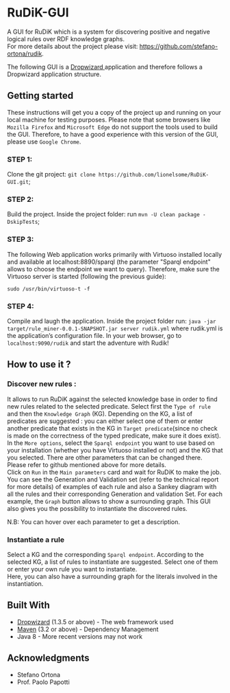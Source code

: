 # RuDiK-GUI
A GUI for RuDiK which is a system for discovering positive and negative logical rules over RDF knowledge graphs.<br>
For more details about the project please visit: https://github.com/stefano-ortona/rudik.

The following GUI is a <a href="https://www.dropwizard.io/1.3.5/docs/">Dropwizard </a> application and therefore follows a Dropwizard application structure. 

## Getting started
These instructions will get you a copy of the project up and running on your local machine for testing purposes.
Please note that some browsers like ```Mozilla Firefox``` and ```Microsoft Edge``` do not support the tools used to build the GUI. Therefore, to have a good experience with this version of the GUI, please use ```Google Chrome```.

### STEP 1: 
Clone the git project: ```git clone https://github.com/lionelsome/RuDiK-GUI.git```;

### STEP 2: 
Build the project. Inside the project folder: run ```mvn -U clean package -DskipTests```;

### STEP 3: 
The following Web application works primarily with Virtuoso installed locally and available at localhost:8890/sparql (the parameter "Sparql endpoint" allows to choose the endpoint we want to query). Therefore, make sure the Virtuoso server is started (following the previous guide):
 ```cd /var/lib/virtuoso-opensource-6.1/db
 sudo /usr/bin/virtuoso-t -f 
 ```
 
### STEP 4: 
Compile and laugh the application. Inside the project folder run:
```java -jar target/rule_miner-0.0.1-SNAPSHOT.jar server rudik.yml``` where rudik.yml is the application’s configuration file. 
In your web browser, go to ```localhost:9090/rudik``` and start the adventure with Rudik!

## How to use it ?

### Discover new rules : 
It allows to run RuDiK against the selected knowledge base in order to find new rules related to the selected predicate.
Select first the ```Type of rule``` and then the ```Knowledge Graph``` (KG). Depending on the KG, a list of predicates are suggested : you can either select one of them or enter another predicate that exists in the KG in ```Target predicate```(since no check is made on the correctness of the typed predicate, make sure it does exist).<br>
In the ```More options```, select the ```Sparql endpoint``` you want to use based on your installation (whether you have Virtuoso installed or not) and the KG that you selected. There are other parameters that can be changed there. Please refer to github mentioned above for more details.<br>
Click on ```Run``` in the ```Main parameters``` card and wait for RuDiK to make the job. <br>
You can see the Generation and Validation set (refer to the technical report for more details) of examples of each rule and also a Sankey diagram with all the rules and their corresponding Generation and validation Set. For each example, the ```Graph``` button allows to show a surrounding graph.
This GUI also gives you the possibility to instantiate the discovered rules. 

N.B: You can hover over each parameter to get a description.

### Instantiate a rule
Select a KG and the corresponding ```Sparql endpoint```. According to the selected KG, a list of rules to instantiate are suggested. Select one of them or enter your own rule you want to instantiate.<br>
Here, you can also have a surrounding graph for the literals involved in the instantiation. 

## Built With

* [Dropwizard](http://www.dropwizard.io/1.3.5/docs/) (1.3.5 or above) - The web framework used
* [Maven](https://maven.apache.org/) (3.2 or above) - Dependency Management
* Java 8 - More recent versions may not work

## Acknowledgments

* Stefano Ortona
* Prof. Paolo Papotti

